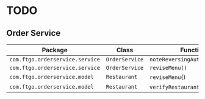 # TODO

## Order Service
| Package | Class | Function | Description |
|----|----|----|----|
| `com.ftgo.orderservice.service` | `OrderService` | `noteReversingAuthorization()` | |
| `com.ftgo.orderservice.service` | `OrderService` | `reviseMenu()` | |
| `com.ftgo.orderservice.model` | `Restaurant` | `reviseMenu`() | |
| `com.ftgo.orderservice.model` | `Restaurant` | `verifyRestaurantDetails`() | |
